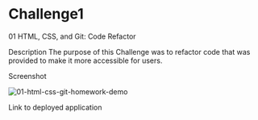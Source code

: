 # Challenge1
01 HTML, CSS, and Git: Code Refactor

Description
The purpose of this Challenge was to refactor code that was provided to make it more accessible for users. 

Screenshot

![01-html-css-git-homework-demo](https://user-images.githubusercontent.com/108307756/178130594-ba920666-ab8d-4f22-b3f0-e6e5b45f58f1.png)

Link to deployed application

